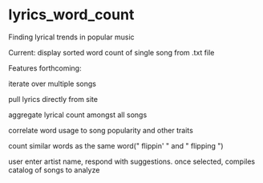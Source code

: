 # lyrics_word_count
Finding lyrical trends in popular music


Current:
display sorted word count of single song from .txt file


Features forthcoming:

iterate over multiple songs

  pull lyrics directly from site

  aggregate lyrical count amongst all songs

  correlate word usage to song popularity and other traits

  count similar words as the same word(" flippin' " and " flipping ")

  user enter artist name, respond with suggestions. once selected, compiles catalog of songs to analyze
